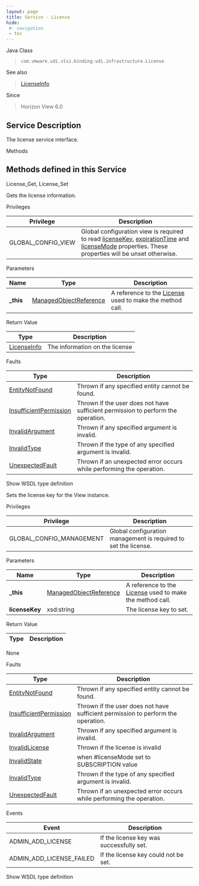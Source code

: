 ```yaml
---
layout: page
title: Service - License
hide:
 #- navigation
 - toc
---
```


  
 
  



Java Class  
> `com.vmware.vdi.vlsi.binding.vdi.infrastructure.License`

See also  
> [LicenseInfo](vdi.infrastructure.License.LicenseInfo.md)

Since  
> Horizon View 6.0


  


## Service Description

The license service interface. 

Methods

Methods defined in this Service   
---  
License_Get, License_Set  
  



Gets the license information. 

Privileges 

Privilege |  Description   
---|---  
GLOBAL_CONFIG_VIEW|  Global configuration view is required to read [licenseKey](vdi.infrastructure.License.LicenseInfo.md#licenseKey), [expirationTime](vdi.infrastructure.License.LicenseInfo.md#expirationTime) and [licenseMode](vdi.infrastructure.License.LicenseInfo.md#licenseMode) properties. These properties will be unset otherwise.   
  


Parameters 

Name| Type| Description  
---|---|---  
**_this**| [ManagedObjectReference](vmodl.ManagedObjectReference.md)|  A reference to the [License](vdi.infrastructure.License.md) used to make the method call.   
  


Return Value 

Type |  Description   
---|---  
[LicenseInfo](vdi.infrastructure.License.LicenseInfo.md)| The information on the license  
  


Faults 

Type |  Description   
---|---  
[EntityNotFound](vdi.fault.EntityNotFound.md)| Thrown if any specified entity cannot be found.  
[InsufficientPermission](vdi.fault.InsufficientPermission.md)| Thrown if the user does not have sufficient permission to perform the operation.  
[InvalidArgument](vdi.fault.InvalidArgument.md)| Thrown if any specified argument is invalid.  
[InvalidType](vdi.fault.InvalidType.md)| Thrown if the type of any specified argument is invalid.  
[UnexpectedFault](vdi.fault.UnexpectedFault.md)| Thrown if an unexpected error occurs while performing the operation.  
  
Show WSDL type definition

  
  
  



Sets the license key for the View instance. 

Privileges 

Privilege |  Description   
---|---  
GLOBAL_CONFIG_MANAGEMENT|  Global configuration management is required to set the license.   
  


Parameters 

Name| Type| Description  
---|---|---  
**_this**| [ManagedObjectReference](vmodl.ManagedObjectReference.md)|  A reference to the [License](vdi.infrastructure.License.md) used to make the method call.   
**licenseKey**|  xsd:string|  The license key to set.   
  
  


Return Value 

Type |  Description   
---|---  
None  
  


Faults 

Type |  Description   
---|---  
[EntityNotFound](vdi.fault.EntityNotFound.md)| Thrown if any specified entity cannot be found.  
[InsufficientPermission](vdi.fault.InsufficientPermission.md)| Thrown if the user does not have sufficient permission to perform the operation.  
[InvalidArgument](vdi.fault.InvalidArgument.md)| Thrown if any specified argument is invalid.  
[InvalidLicense](vdi.fault.InvalidLicense.md)| Thrown if the license is invalid  
[InvalidState](vdi.fault.InvalidState.md)| when #licenseMode set to SUBSCRIPTION value  
[InvalidType](vdi.fault.InvalidType.md)| Thrown if the type of any specified argument is invalid.  
[UnexpectedFault](vdi.fault.UnexpectedFault.md)| Thrown if an unexpected error occurs while performing the operation.  
  


Events 

Event |  Description   
---|---  
ADMIN_ADD_LICENSE|  If the license key was successfully set.   
ADMIN_ADD_LICENSE_FAILED|  If the license key could not be set.   
  
Show WSDL type definition

  
  
  
  
  
  
  
